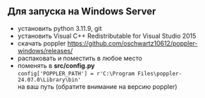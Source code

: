 ## Для запуска на Windows Server

- установить python 3.11.9, git
- установить Visual C++ Redistributable for Visual Studio 2015
- скачать poppler https://github.com/oschwartz10612/poppler-windows/releases/
- распаковать и поместить в любое место
- поменять в **src/config.py** <br>```config['POPPLER_PATH'] = r'C:\Program Files\poppler-24.07.0\Library\bin'``` <br>на ваш путь (обратите внимание на версию poppler)